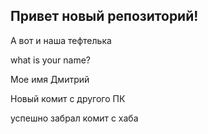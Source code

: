 ## Привет новый репозиторий!

А вот и наша тефтелька

what is your name?

Мое имя Дмитрий

Новый комит с другого ПК

успешно забрал комит с хаба












